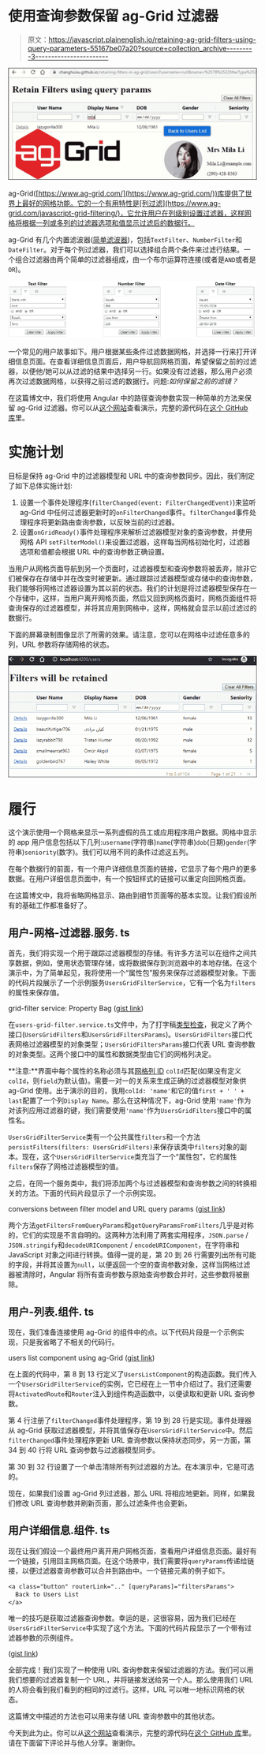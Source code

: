 # 使用查询参数保留 ag-Grid 过滤器

> 原文：<https://javascript.plainenglish.io/retaining-ag-grid-filters-using-query-parameters-55167be07a20?source=collection_archive---------3----------------------->

![](img/77b2c64888a287e088f4ffdcfe741be0.png)

ag-Grid([https://www.ag-grid.com/](https://www.ag-grid.com/))库提供了世界上最好的网格功能。它的一个有用特性是[列过滤](https://www.ag-grid.com/javascript-grid-filtering/)，它允许用户在列级别设置过滤器，这样网格将根据一列或多列的过滤器选项和值显示过滤后的数据行。

ag-Grid 有几个内置滤波器([简单滤波器](https://www.ag-grid.com/javascript-grid-filter-provided-simple/))，包括`TextFilter`、`NumberFilter`和`DateFilter`。对于每个列过滤器，我们可以选择组合两个条件来过滤行结果。一个组合过滤器由两个简单的过滤器组成，由一个布尔运算符连接(或者是`AND`或者是`OR`)。

![](img/43916300a3c45a8953a47507b71339e2.png)

一个常见的用户故事如下。用户根据某些条件过滤数据网格，并选择一行来打开详细信息页面。在查看详细信息页面后，用户导航回网格页面，希望保留之前的过滤器，以便他/她可以从过滤的结果中选择另一行。如果没有过滤器，那么用户必须再次过滤数据网格，以获得之前过滤的数据行。问题:*如何保留之前的滤镜？*

在这篇博文中，我们将使用 Angular 中的路径查询参数实现一种简单的方法来保留 ag-Grid 过滤器。你可以从[这个网站](https://changhuixu.github.io/retaining-filters-in-ag-grid/)查看演示，完整的源代码在[这个 GitHub 库](https://github.com/changhuixu/retaining-filters-in-ag-grid)里。

# 实施计划

目标是保持 ag-Grid 中的过滤器模型和 URL 中的查询参数同步。因此，我们制定了如下总体实施计划:

1.  设置一个事件处理程序(`filterChanged(event: FilterChangedEvent)`)来监听 ag-Grid 中任何过滤器更新时的`onFilterChanged`事件。`filterChanged`事件处理程序将更新路由查询参数，以反映当前的过滤器。
2.  设置`onGridReady()`事件处理程序来解析过滤器模型对象的查询参数，并使用网格 API `setFilterModel()`来设置过滤器，这样每当网格初始化时，过滤器选项和值都会根据 URL 中的查询参数正确设置。

当用户从网格页面导航到另一个页面时，过滤器模型和查询参数将被丢弃，除非它们被保存在存储中并在改变时被更新。通过跟踪过滤器模型或存储中的查询参数，我们能够将网格过滤器设置为其以前的状态。我们的计划是将过滤器模型保存在一个存储中，这样，当用户离开网格页面，然后又回到网格页面时，网格页面组件将查询保存的过滤器模型，并将其应用到网格中，这样，网格就会显示以前过滤过的数据行。

下面的屏幕录制图像显示了所需的效果。请注意，您可以在网格中过滤任意多的列，URL 参数将存储网格的状态。

![](img/51164719ee78454dd74da1b9baae0eda.png)

# 履行

这个演示使用一个网格来显示一系列虚假的员工或应用程序用户数据。网格中显示的 app 用户信息包括以下几列:`username`(字符串)`name`(字符串)`dob`(日期)`gender`(字符串)`seniority`(数字)。我们可以用不同的条件过滤这五列。

在每个数据行的前面，有一个用户详细信息页面的链接，它显示了每个用户的更多数据。在用户详细信息页面中，有一个按钮样式的链接可以重定向回网格页面。

在这篇博文中，我将省略网格显示、路由到细节页面等的基本实现。让我们假设所有的基础工作都准备好了。

## 用户-网格-过滤器.服务. ts

首先，我们将实现一个用于跟踪过滤器模型的存储。有许多方法可以在组件之间共享数据，例如，使用状态管理存储，或将数据保存到浏览器中的本地存储。在这个演示中，为了简单起见，我将使用一个“属性包”服务来保存过滤器模型对象。下面的代码片段展示了一个示例服务`UsersGridFilterService`，它有一个名为`filters`的属性来保存值。

grid-filter service: Property Bag ([gist link](https://gist.github.com/changhuixu/441a19b73bdff9a825bc2a7562ca6f37))

在`users-grid-filter.service.ts`文件中，为了打字稿[类型检查](https://www.typescriptlang.org/docs/handbook/type-checking-javascript-files.html)，我定义了两个接口(`UsersGridFilters`和`UsersGridFiltersParams`)。`UsersGridFilters`接口代表网格过滤器模型的对象类型；`UsersGridFiltersParams`接口代表 URL 查询参数的对象类型。这两个接口中的属性和数据类型由它们的网格列决定。

**注意:**界面中每个属性的名称必须与其[网格列 ID](https://www.ag-grid.com/javascript-grid-column-definitions/#column-ids) `colId`匹配(如果没有定义`colId`，则`field`为默认值)。需要一对一的关系来生成正确的过滤器模型对象供 ag-Grid 使用。出于演示的目的，我用`colId: 'name'`和它的值`first + ' ' + last`配置了一个列`Display Name`。那么在这种情况下，ag-Grid 使用`'name'`作为对该列应用过滤器的键，我们需要使用`'name'`作为`UsersGridFilters`接口中的属性名。

`UsersGridFilterService`类有一个公共属性`filters`和一个方法`persistFilters(filters: UsersGridFilters)`来保存该类中`filters`对象的副本。现在，这个`UsersGridFilterService`类充当了一个“属性包”，它的属性`filters`保存了网格过滤器模型的值。

之后，在同一个服务类中，我们将添加两个与过滤器模型和查询参数之间的转换相关的方法。下面的代码片段显示了一个示例实现。

conversions between filter model and URL query params ([gist link](https://gist.github.com/changhuixu/1f38e65da83da66c71ceaafd33887813))

两个方法`getFiltersFromQueryParams`和`getQueryParamsFromFilters`几乎是对称的，它们的实现是不言自明的。这两种方法利用了两套实用程序，`JSON.parse` / `JSON.stringify`和`decodeURIComponent` / `encodeURIComponent`，在字符串和 JavaScript 对象之间进行转换。值得一提的是，第 20 到 26 行需要列出所有可能的字段，并将其设置为`null`，以便返回一个空的查询参数对象，这样当网格过滤器被清除时，Angular 将所有查询参数与原始查询参数合并时，这些参数将被删除。

## 用户-列表.组件. ts

现在，我们准备连接使用 ag-Grid 的组件中的点。以下代码片段是一个示例实现，只是我省略了不相关的代码行。

users list component using ag-Grid ([gist link](https://gist.github.com/changhuixu/68137a9878f39f7e1a907e38bfa6c71c))

在上面的代码中，第 8 到 13 行定义了`UsersListComponent`的构造函数。我们传入一个`UsersGridFilterService`的实例，它已经在上一节中介绍过了。我们还需要将`ActivatedRoute`和`Router`注入到组件构造函数中，以便读取和更新 URL 查询参数。

第 4 行注册了`filterChanged`事件处理程序，第 19 到 28 行是实现。事件处理器从 ag-Grid 获取过滤器模型，并将其值保存在`UsersGridFilterService`中。然后`filterChanged`事件处理程序更新 URL 查询参数以保持状态同步。另一方面，第 34 到 40 行将 URL 查询参数与过滤器模型同步。

第 30 到 32 行设置了一个单击清除所有列过滤器的方法。在本演示中，它是可选的。

现在，如果我们设置 ag-Grid 列过滤器，那么 URL 将相应地更新。同样，如果我们修改 URL 查询参数并刷新页面，那么过滤条件也会更新。

## 用户详细信息.组件. ts

现在让我们假设一个最终用户离开用户网格页面，查看用户详细信息页面。最好有一个链接，引用回主网格页面。在这个场景中，我们需要将`queryParams`传递给链接，以便过滤器查询参数可以合并到路由中。一个链接元素的例子如下。

```
<a class="button" routerLink=".." [queryParams]="filtersParams">
  Back to Users List
</a>
```

唯一的技巧是获取过滤器查询参数。幸运的是，这很容易，因为我们已经在`UsersGridFilterService`中实现了这个方法。下面的代码片段显示了一个带有过滤器参数的示例组件。

([gist link](https://gist.github.com/changhuixu/c7a0f7c710fbb1775ae9f47a014ee018))

全部完成！我们实现了一种使用 URL 查询参数来保留过滤器的方法。我们可以用我们想要的过滤器复制一个 URL，并将链接发送给另一个人。那么使用我们 URL 的人将会看到我们看到的相同的过滤行。这样，URL 可以唯一地标识网格的状态。

这篇博文中描述的方法也可以用来存储 URL 查询参数中的其他状态。

今天到此为止。你可以从[这个网站](https://changhuixu.github.io/retaining-filters-in-ag-grid/)查看演示，完整的源代码在[这个 GitHub 库](https://github.com/changhuixu/retaining-filters-in-ag-grid)里。请在下面留下评论并与他人分享。谢谢你。